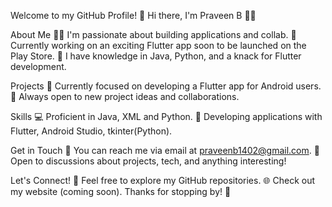 Welcome to my GitHub Profile! 👋
Hi there, I'm Praveen B 👨‍💻

About Me
👨‍💼 I'm passionate about building applications and collab.
🚀 Currently working on an exciting Flutter app soon to be launched on the Play Store.
🌱 I have knowledge in Java, Python, and a knack for Flutter development.

Projects
📱 Currently focused on developing a Flutter app for Android users.
🚧 Always open to new project ideas and collaborations.

Skills
💻 Proficient in Java, XML and Python.
📱 Developing applications with Flutter, Android Studio, tkinter(Python).

Get in Touch
📧 You can reach me via email at praveenb1402@gmail.com.
💬 Open to discussions about projects, tech, and anything interesting!

Let's Connect!
👥 Feel free to explore my GitHub repositories.
🌐 Check out my website (coming soon).
Thanks for stopping by! 🚀

<!---
Praveenb1402/Praveenb1402 is a ✨ special ✨ repository because its `README.md` (this file) appears on your GitHub profile.
You can click the Preview link to take a look at your changes.
--->
